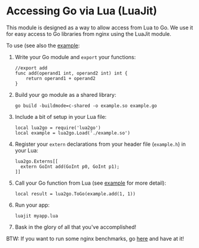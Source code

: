 Accessing Go via Lua (LuaJit)
=============================

This module is designed as a way to allow access from Lua to Go. We use it for easy access to Go libraries from nginx using the LuaJit module.

To use (see also the [example](./example):

1. Write your Go module and `export` your functions:

    ```
    //export add
    func add(operand1 int, operand2 int) int {
        return operand1 + operand2
    }
    ```

2. Build your go module as a shared library:

    `go build -buildmode=c-shared -o example.so example.go`

3. Include a bit of setup in your Lua file:

    ```
    local lua2go = require('lua2go')
    local example = lua2go.Load('./example.so')
    ```

4. Register your `extern` declarations from your header file (`example.h`) in your Lua:

    ```
    lua2go.Externs[[
      extern GoInt add(GoInt p0, GoInt p1);
    ]]
    ```

5. Call your Go function from Lua (see [example](./example) for more detail):

    ```
    local result = lua2go.ToGo(example.add(1, 1))
    ```

6. Run your app:

    `luajit myapp.lua`

7. Bask in the glory of all that you've accomplished!


BTW: If you want to run some nginx benchmarks, go [here](./benchmark) and have at it!

